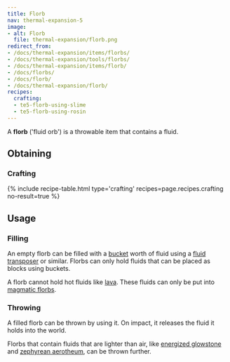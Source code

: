 ```yaml
---
title: Florb
nav: thermal-expansion-5
image:
- alt: Florb
  file: thermal-expansion/florb.png
redirect_from:
- /docs/thermal-expansion/items/florbs/
- /docs/thermal-expansion/tools/florbs/
- /docs/thermal-expansion/items/florb/
- /docs/florbs/
- /docs/florb/
- /docs/thermal-expansion/florb/
recipes:
  crafting:
  - te5-florb-using-slime
  - te5-florb-using-rosin
---
```


A **florb** ('fluid orb') is a throwable item that contains a fluid.


Obtaining
---------

### Crafting
{% include recipe-table.html type='crafting' recipes=page.recipes.crafting no-result=true %}


Usage
-----

### Filling
An empty florb can be filled with a
[bucket](https://minecraft.gamepedia.com/Bucket) worth of fluid using a [fluid
transposer](/docs/thermal-expansion-5/fluid-transposer/) or similar. Florbs can only hold fluids
that can be placed as blocks using buckets.

A florb cannot hold hot fluids like
[lava](https://minecraft.gamepedia.com/Lava). These fluids can only be put into
[magmatic florbs](/docs/thermal-expansion-5/magmatic-florb/).

### Throwing
A filled florb can be thrown by using it. On impact, it releases the fluid it
holds into the world.

Florbs that contain fluids that are lighter than air, like [energized
glowstone](/docs/thermal-foundation-2/energized-glowstone/) and [zephyrean
aerotheum](/docs/thermal-foundation-2/zephyrean-aerotheum/), can be thrown further.
